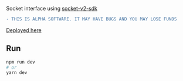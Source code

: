 Socket interface using [socket-v2-sdk](https://github.com/rugamoto/socket-v2-sdk)

```diff
- THIS IS ALPHA SOFTWARE. IT MAY HAVE BUGS AND YOU MAY LOSE FUNDS
```

[Deployed here](https://rugamoto.github.io/spongy.exchange/)

## Run

```bash
npm run dev
# or
yarn dev
```
